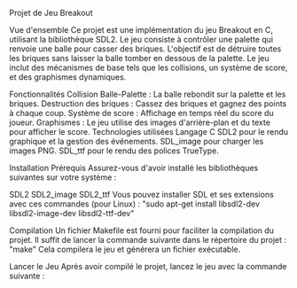 Projet de Jeu Breakout

Vue d'ensemble
Ce projet est une implémentation du jeu Breakout en C, utilisant la bibliothèque SDL2. Le jeu consiste à contrôler une palette qui renvoie une balle pour casser des briques. L'objectif est de détruire toutes les briques sans laisser la balle tomber en dessous de la palette. Le jeu inclut des mécanismes de base tels que les collisions, un système de score, et des graphismes dynamiques.

Fonctionnalités
Collision Balle-Palette : La balle rebondit sur la palette et les briques.
Destruction des briques : Cassez des briques et gagnez des points à chaque coup.
Système de score : Affichage en temps réel du score du joueur.
Graphismes : Le jeu utilise des images d'arrière-plan et du texte pour afficher le score.
Technologies utilisées
Langage C
SDL2 pour le rendu graphique et la gestion des événements.
SDL_image pour charger les images PNG.
SDL_ttf pour le rendu des polices TrueType.

Installation
Prérequis
Assurez-vous d'avoir installé les bibliothèques suivantes sur votre système :

SDL2
SDL2_image
SDL2_ttf
Vous pouvez installer SDL et ses extensions avec ces commandes (pour Linux) :
"sudo apt-get install libsdl2-dev libsdl2-image-dev libsdl2-ttf-dev"

Compilation
Un fichier Makefile est fourni pour faciliter la compilation du projet. Il suffit de lancer la commande suivante dans le répertoire du projet :
"make"
Cela compilera le jeu et générera un fichier exécutable.

Lancer le Jeu
Après avoir compilé le projet, lancez le jeu avec la commande suivante :
